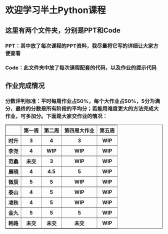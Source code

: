 # 欢迎学习半土Python课程<br>

## 这里有两个文件夹，分别是PPT和Code

### PPT：其中放了每次课程的PPT资料，我尽量将它写的详细让大家方便查看

### Code：此文件夹中放了每次课程配套的代码，以及作业的提示代码<br>

## 作业完成情况
### 分数评判标准：平时每周作业占50%，每个大作业占50%，5分为满分，最终的分数是所有阶段的平均分；若能用难度更大的方法完成大作业，可多加分。下面是大家交作业的情况：
<table width="100%" border="1">
<col align="center">
<col align="center">
<col align="center">
<col align="center">
<tr>
<th></th>
<th>第一周</th>
<th>第二周</th>
<th>第四周大作业</th>
<th>第五周</th>
</tr>
<tr>
<th>时升</th>
<th>3</th>
<th>4</th>
<th>3</th>
<th>WIP</th>
</tr>
<tr>
<th>李尧</th>
<th>4</th>
<th>WIP</th>
<th>WIP</th>
<th>WIP</th>
</tr>
<tr>
<th>范蠡</th>
<th>未交</th>
<th>3</th>
<th>WIP</th>
<th>WIP</th>
</tr>
<tr>
<th>晨晓</th>
<th>4</th>
<th>4.5</th>
<th>5</th>
<th>WIP</th>
</tr>
<tr>
<th>微辰</th>
<th>5</th>
<th>5</th>
<th>WIP</th>
<th>WIP</th>
</tr>
<tr>
<th>泰山</th>
<th>4</th>
<th>5</th>
<th>WIP</th>
<th>WIP</th>
</tr>
<tr>
<th>凌秋</th>
<th>4</th>
<th>5</th>
<th>WIP</th>
<th>WIP</th>
</tr>
<tr>
<th>金九</th>
<th>5</th>
<th>5</th>
<th>5</th>
<th>WIP</th>
</tr>
<tr>
<th>韩路</th>
<th>未交</th>
<th>未交</th>
<th>未交</th>
<th>WIP</th>
</tr>
</table>
